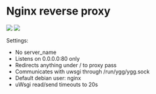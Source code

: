 # Nginx reverse proxy
[![](https://images.microbadger.com/badges/image/architek/nginx.svg)](https://microbadger.com/images/architek/nginx "Get your own image badge on microbadger.com") [![](https://images.microbadger.com/badges/version/architek/nginx.svg)](https://microbadger.com/images/architek/nginx "Get your own version badge on microbadger.com")

Settings:

* No server_name
* Listens on 0.0.0.0:80 only
* Redirects anything under / to proxy pass
* Communicates with uwsgi through /run/ygg/ygg.sock
* Default debian user: nginx
* uWsgi read/send timeouts to 20s

